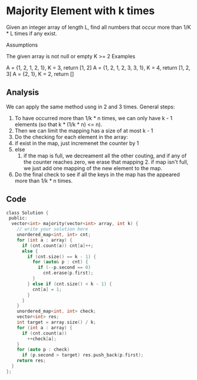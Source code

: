 # Majority Element with k times

Given an integer array of length L, find all numbers that occur more than 1/K * L times if any exist.

Assumptions

The given array is not null or empty
K >= 2
Examples

A = {1, 2, 1, 2, 1}, K = 3, return [1, 2]
A = {1, 2, 1, 2, 3, 3, 1}, K = 4, return [1, 2, 3]
A = {2, 1}, K = 2, return []

## Analysis

We can apply the same method usng in 2 and 3 times. General steps:
1. To have occurred more than 1/k * n times, we can only have k - 1 elements (so that k * (1/k * n) <= n).
2. Then we can limit the mapping has a size of at most k - 1
3. Do the checking for each element in the array: 
  1. if exist in the map, just incremenet the counter by 1
  2. else
        1. if the map is full, we decreament all the other couting, and if any of the counter reaches zero, we erase that mapping
            2. if map isn't full, we just add one mapping of the new element to the map.
4. Do the final check to see if all the keys in the map has the appeared more than 1/k * n times.

## Code

```c
class Solution {
 public:
  vector<int> majority(vector<int> array, int k) {
    // write your solution here
    unordered_map<int, int> cnt;
    for (int a : array) {
      if (cnt.count(a)) cnt[a]++;
      else {
        if (cnt.size() == k - 1) {
          for (auto& p : cnt) {
            if (--p.second == 0)
              cnt.erase(p.first);
          }
        } else if (cnt.size() < k - 1) {
          cnt[a] = 1;
        }
      }
    }
    unordered_map<int, int> check;
    vector<int> res;
    int target = array.size() / k;
    for (int a : array) {
      if (cnt.count(a))
        ++check[a];
    }
    for (auto p : check)
      if (p.second > target) res.push_back(p.first);
    return res;
  }
};
 
```